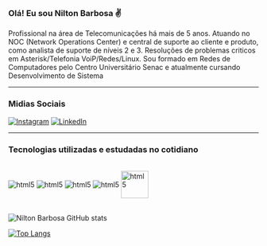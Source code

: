 

### Olá! Eu sou Nilton Barbosa ✌️

Profissional na área de Telecomunicações há mais de 5 anos. Atuando no NOC (Network Operations Center) e central de suporte ao cliente e produto, como analista de suporte de níveis 2 e 3. Resoluções de problemas criticos em Asterisk/Telefonia VoiP/Redes/Linux. Sou formado em Redes de Computadores pelo Centro Universitário Senac e atualmente cursando Desenvolvimento de Sistema 
<hr/>

### Midias Sociais

[![Instagram](https://img.shields.io/badge/Instagram-E4405F?style=for-the-badge&logo=instagram&logoColor=white)](https://www.instagram.com/niltonbarbosa_/)
[![LinkedIn](https://img.shields.io/badge/LinkedIn-0077B5?style=for-the-badge&logo=linkedin&logoColor=white)](https://www.linkedin.com/in/nilton-barbosa-b40bb994/)
<hr/>

### Tecnologias utilizadas e estudadas no cotidiano

<div style ="display: inline_block"> <br/>
<img align ="center" alt="html5" src=https://img.shields.io/badge/HTML5-E34F26?style=for-the-badge&logo=html5&logoColor=white>
<img align ="center" alt="html5" src=https://img.shields.io/badge/CSS3-1572B6?style=for-the-badge&logo=css3&logoColor=white>
<img align ="center" alt="html5" src=https://img.shields.io/badge/PHP-777BB4?style=for-the-badge&logo=php&logoColor=white>
<img align ="center" alt="html5" src=https://img.shields.io/badge/Powershell-2CA5E0?style=for-the-badge&logo=powershell&logoColor=white>
<img align ="center"  alt="html5" src=https://upload.wikimedia.org/wikipedia/pt/1/1a/Asterisk_Logo.png width="55" h>
</div><br>

![Nilton Barbosa GitHub stats](https://github-readme-stats.vercel.app/api?username=mynameisnilton&show_icons=true&theme=transparent)

[![Top Langs](https://github-readme-stats.vercel.app/api/top-langs/?username=mynameisnilton)](https://github.com/mynameisnilton)







